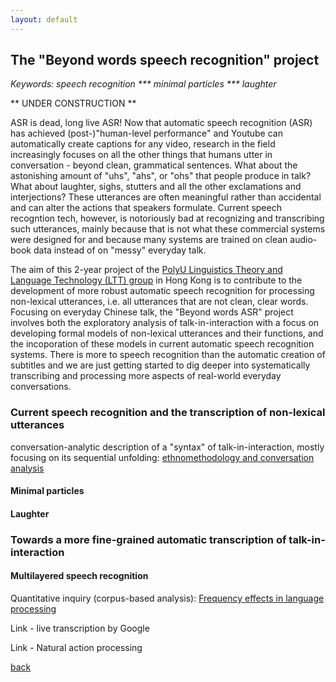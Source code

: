 ```yaml
---
layout: default
---
```


## The "Beyond words speech recognition" project

 <i> Keywords: speech recognition *** minimal particles *** laughter </i>

** UNDER CONSTRUCTION **

ASR is dead, long live ASR! Now that automatic speech recognition (ASR) has achieved (post-)"human-level performance" and Youtube can automatically create captions for any video, research in the field increasingly focuses on all the other things  that humans utter in conversation - beyond clean, grammatical sentences. What about the astonishing amount of "uhs", "ahs", or "ohs" that people produce in talk? What about laughter, sighs, stutters and all the other exclamations and interjections? 
These utterances are often meaningful rather than accidental and can alter the actions that speakers formulate. Current speech recogntion tech, however, is notoriously bad at recognizing and transcribing such utterances, mainly because that is not what these commercial systems were designed for and because many systems are trained on clean audio-book data instead of on "messy" everyday talk. 

The aim of this 2-year project of the <a href="http://llt.cbs.polyu.edu.hk/">PolyU Linguistics Theory and Language Technology (LTT) group</a> in Hong Kong is to contribute to the development of more robust automatic speech recognition for processing non-lexical utterances, i.e. all utterances that are not clean, clear words. Focusing on everyday Chinese talk, the "Beyond words ASR" project involves both the exploratory analysis of talk-in-interaction with a focus on developing formal models of non-lexical utterances and their functions, and the incoporation of these models in current automatic speech recognition systems. There is more to speech recognition than the automatic creation of subtitles and we are just getting started to dig deeper into systematically transcribing and processing more aspects of real-world everyday conversations.


### Current speech recognition and the transcription of non-lexical utterances
conversation-analytic description of a "syntax" of talk-in-interaction, mostly focusing on its sequential unfolding:
 <a href="https://en.wikipedia.org/wiki/Ethnomethodology">ethnomethodology and conversation analysis</a> 
 
#### Minimal particles

#### Laughter

### Towards a more fine-grained automatic transcription of talk-in-interaction

#### Multilayered speech recognition

Quantitative inquiry (corpus-based analysis):
<a href="https://www.cambridge.org/core/journals/studies-in-second-language-acquisition/article/frequency-effects-in-language-processing/C4A2C08A0900E306078B9819D7ABF428
">Frequency effects in language processing</a> 

Link - live transcription by Google

Link - Natural action processing

[back](./)
